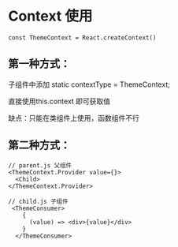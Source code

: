 # Context 使用

```
const ThemeContext = React.createContext()
```

## 第一种方式：
 子组件中添加 static contextType = ThemeContext;

 直接使用this.context 即可获取值

 缺点：只能在类组件上使用，函数组件不行

## 第二种方式：
  ```
  // parent.js 父组件
  <ThemeContext.Provider value={}>
    <Child>
  </ThemeContext.Provider>

  // child.js 子组件
   <ThemeConsumer>
      {
        (value) => <div>{value}</div>
      }
    </ThemeConsumer>
  ```